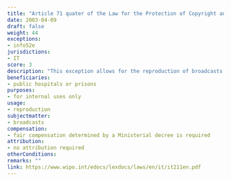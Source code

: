 ```yaml
---
title: "Article 71 quater of the Law for the Protection of Copyright and Neighbouring Rights"
date: 2003-04-09 
draft: false
weight: 44
exceptions:
- info52e
jurisdictions:
- IT
score: 3
description: "This exception allows for the reproduction of broadcasts made by public hospitals or prisons for internal uses only, on condition that rightholders receive a fair compensation determined by a Ministerial decree." 
beneficiaries:
- public hospitals or prisons 
purposes: 
- for internal uses only
usage:
- reproduction
subjectmatter:
- broadcasts
compensation:
- fair compensation determined by a Ministerial decree is required
attribution: 
- no attribution required
otherConditions: 
remarks: ""
link: https://www.wipo.int/edocs/lexdocs/laws/en/it/it211en.pdf
---
```

